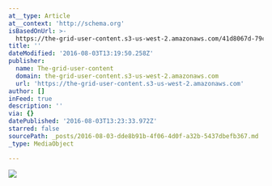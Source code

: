 ```yaml
---
at__type: Article
at__context: 'http://schema.org'
isBasedOnUrl: >-
  https://the-grid-user-content.s3-us-west-2.amazonaws.com/41d8067d-79c7-44df-995c-6efd2cee2f7c.jpg
title: ''
dateModified: '2016-08-03T13:19:50.258Z'
publisher:
  name: The-grid-user-content
  domain: the-grid-user-content.s3-us-west-2.amazonaws.com
  url: 'https://the-grid-user-content.s3-us-west-2.amazonaws.com'
author: []
inFeed: true
description: ''
via: {}
datePublished: '2016-08-03T13:23:33.972Z'
starred: false
sourcePath: _posts/2016-08-03-dde8b91b-4f06-4d0f-a32b-5437dbefb367.md
_type: MediaObject

---
```

![](https://the-grid-user-content.s3-us-west-2.amazonaws.com/41d8067d-79c7-44df-995c-6efd2cee2f7c.jpg)